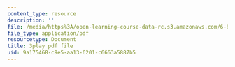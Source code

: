 ```yaml
---
content_type: resource
description: ''
file: /media/https%3A/open-learning-course-data-rc.s3.amazonaws.com/6-851-advanced-data-structures-spring-2012/9a175468c9e5aa136201c6663a5887b5_3e1ZF1L1VhY.pdf
file_type: application/pdf
resourcetype: Document
title: 3play pdf file
uid: 9a175468-c9e5-aa13-6201-c6663a5887b5
---
```

